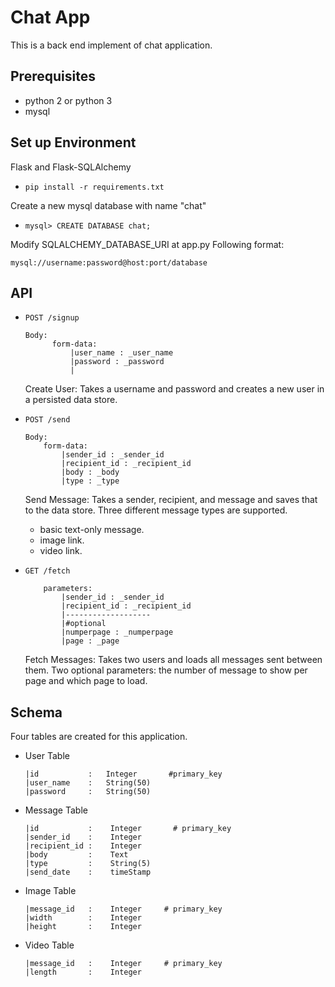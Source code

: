 # Chat App
This is a back end implement of chat application.

## Prerequisites
- python 2 or python 3
- mysql

## Set up Environment
Flask and Flask-SQLAlchemy
- ```pip install -r requirements.txt```

Create a new mysql database with name "chat"
- ```mysql> CREATE DATABASE chat;```

Modify SQLALCHEMY_DATABASE_URI at app.py
Following format:
```
mysql://username:password@host:port/database
```


## API
- ```POST /signup```
  ```
  Body:
        form-data:
            |user_name : _user_name
            |password : _password
            |  
  ```

  Create User:
  Takes a username and password and creates a new user in a persisted data store.

- ```POST /send```
  ```
  Body:
      form-data:
          |sender_id : _sender_id
          |recipient_id : _recipient_id
          |body : _body
          |type : _type
  ```

  Send Message: Takes a sender, recipient, and message and saves that to the data store. Three different message types are supported.
  -  basic text-only message.
  -  image link.
  -  video link.

- ```GET /fetch```
    ```
        parameters:
            |sender_id : _sender_id
            |recipient_id : _recipient_id
            |-------------------
            |#optional
            |numperpage : _numperpage
            |page : _page
    ```

    Fetch Messages:
    Takes two users and loads all messages sent between them.
    Two optional parameters: the number of message to show per page and which page to load.

## Schema
Four tables are created for this application.
- User Table
  ```
  |id           :   Integer       #primary_key
  |user_name    :   String(50)
  |password     :   String(50)
  ```

- Message Table
  ```
  |id           :    Integer       # primary_key
  |sender_id    :    Integer
  |recipient_id :    Integer
  |body         :    Text
  |type         :    String(5)
  |send_date    :    timeStamp
  ```

- Image Table
  ```
  |message_id   :    Integer     # primary_key
  |width        :    Integer
  |height       :    Integer
  ```

- Video Table
  ```
  |message_id   :    Integer     # primary_key
  |length       :    Integer
  ```
